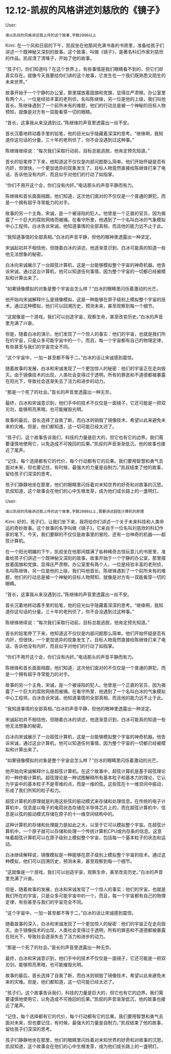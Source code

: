 # 12.12-凯叔的风格讲述刘慈欣的《镜子》

User: 

```
请以凯叔的风格讲述我上传的这个故事,字数2000以上
```

Kimi: 在一个风和日丽的下午，凯叔坐在他那间充满书香的书房里，准备给孩子们讲述一个既神秘又深刻的故事。这个故事，叫做《镜子》，是著名科幻作家刘慈欣的作品。凯叔清了清嗓子，开始了他的故事。

“孩子们，你们知道吗？在这个世界上，有些事情是我们眼睛看不到的，但它们却真实存在。就像今天我要给你们讲的这个故事，它发生在一个我们既熟悉又陌生的未来世界。”

故事开始于一个宁静的办公室，那里摆放着国旗和党旗，显得庄严肃穆。办公室里有两个人，一位是经验丰富的老刑侦，名叫陈继锋，另一位是他的上级，我们叫他首长。陈继锋遇到了一个前所未有的难题，他们的行动总是被一个神秘的目标人物预知，就像是对方有一双能看穿一切的眼睛。

“首长，这事我从来没遇到过。”陈继锋的声音里透露出一丝不安。

首长沉着地转动着手里的铅笔，他的目光似乎隐藏着深深的思考。“继锋啊，我知道你这句话的分量。三十年的老刑侦了，你不会没遇到过这种事。”

陈继锋继续说：“每次我们采取行动前，目标总能逃脱，他肯定预先知道。”

首长的铅笔停了下来，他知道这不仅仅是内部问题那么简单。他们开始怀疑是否有内奸，但很快，一个更加诡异的现象发生了。目标人物竟然直接给陈继锋打来了电话，告诉他没有内奸，而且似乎对他们的行动了如指掌。

“你们不用开这个会，你们没有内奸。”电话那头的声音平静而有力。

陈继锋和首长面面相觑，他们知道，这次他们面对的不仅仅是一个普通的罪犯，而是一个拥有超乎寻常能力的对手。

故事的另一个主角，宋诚，是一个被诬陷的犯人。他曾是一个正直的官员，因为揭露了一个巨大的腐败网络而被捕。在看守所里，他遇到了一个名叫白冰的气象模拟中心工程师。白冰告诉宋诚，他知道事情的全部真相，而且他的能力远不止于此。

“我知道事情的全部真相。”白冰的声音平静，但他的眼神里透露出一种坚定。

宋诚起初并不相信他，但随着白冰的讲述，他逐渐意识到，白冰可能真的知道一些他无法想象的秘密。

白冰向宋诚展示了一台超弦计算机，这是一台能够模拟整个宇宙的神奇机器。他告诉宋诚，通过这台计算机，他可以知道任何事情，因为整个宇宙的一切都已经被模拟和计算出来了。

“如果镜像模拟的对象是整个宇宙会怎么样？”白冰的眼睛里闪烁着激动的光芒。

他开始向宋诚解释什么是镜像模拟，这是一种能够在原子级别上模拟整个宇宙的技术。通过这种模拟，他们可以回溯历史，预测未来，甚至观察到每一个细节。

“这就像是一个游戏，我们可以创造宇宙，观察生命，甚至改变历史。”白冰的声音里充满了兴奋。

但是，随着白冰的演示，他们发现了一个惊人的事实：他们的宇宙，也就是我们所在的宇宙，只是众多可能宇宙中的一个。而且，每一个宇宙都有自己的物理定律，有些甚至与我们的宇宙完全不同。

“这个宇宙中，一加一甚至都不等于二。”白冰的话让宋诚感到震惊。

随着故事的发展，白冰和宋诚发现了一个更加惊人的秘密：他们的宇宙正在走向毁灭。由于镜像技术的出现，人类社会变得过于透明，所有的罪恶和不道德都被暴露在阳光下，导致社会逐渐失去了活力和进步的动力。

“那是一个死了的社会。”首长的声音里透露出一种无奈。

最终，白冰和宋诚意识到，他们手中的技术不仅仅是一面镜子，它还可能是一把双刃剑，能够照亮黑暗，也可能摧毁光明。

故事的最后，首长选择了自我了断，而白冰则销毁了镜像技术，希望以此来避免未来的灾难。但是，他们都知道，这一切可能已经太迟了。

“孩子们，这个故事告诉我们，科技的力量是巨大的，但它也有它的边界。我们需要谨慎地使用它，以免造成不可挽回的后果。”凯叔的声音渐渐低沉，他的故事也接近了尾声。

“记住，每个选择都有它的代价，每个行动都有它的后果。我们要用智慧和勇气去面对未来，但也要记住，有时候，最强大的力量是自制力。”凯叔结束了他的故事，留给孩子们深深的思考。

孩子们静静地坐在那里，他们的眼睛里闪烁着对未知世界的好奇和对故事的沉思。凯叔知道，这个故事会在他们的心中生根发芽，成为他们成长路上的一盏明灯。 

User: 

```
请以凯叔的风格讲述我上传的这个故事,字数2000以上,需要讲述超弦计算机的原理
```

Kimi: 好的，孩子们，让我们坐下来，我将给你们讲述一个关于未来科技和人类命运的奇妙故事。这个故事的名字叫做《镜子》，它来自于一位名叫刘慈欣的科幻作家的笔下。今天，我们要聊的不仅仅是故事里的冒险，还有一台神奇的机器——超弦计算机。

在一个阳光明媚的下午，凯叔坐在他那间摆满了各种稀奇古怪玩意儿的书房里，准备给孩子们讲述一个既神秘又深刻的故事。故事开始于一个宁静的办公室，那里摆放着国旗和党旗，显得庄严肃穆。办公室里有两个人，一位是经验丰富的老刑侦，名叫陈继锋，另一位是他的上级，我们叫他首长。陈继锋遇到了一个前所未有的难题，他们的行动总是被一个神秘的目标人物预知，就像是对方有一双能看穿一切的眼睛。

“首长，这事我从来没遇到过。”陈继锋的声音里透露出一丝不安。

首长沉着地转动着手里的铅笔，他的目光似乎隐藏着深深的思考。“继锋啊，我知道你这句话的分量。三十年的老刑侦了，你不会没遇到过这种事。”

陈继锋继续说：“每次我们采取行动前，目标总能逃脱，他肯定预先知道。”

首长的铅笔停了下来，他知道这不仅仅是内部问题那么简单。他们开始怀疑是否有内奸，但很快，一个更加诡异的现象发生了。目标人物竟然直接给陈继锋打来了电话，告诉他没有内奸，而且似乎对他们的行动了如指掌。

“你们不用开这个会，你们没有内奸。”电话那头的声音平静而有力。

陈继锋和首长面面相觑，他们知道，这次他们面对的不仅仅是一个普通的罪犯，而是一个拥有超乎寻常能力的对手。

故事的另一个主角，宋诚，是一个被诬陷的犯人。他曾是一个正直的官员，因为揭露了一个巨大的腐败网络而被捕。在看守所里，他遇到了一个名叫白冰的气象模拟中心工程师。白冰告诉宋诚，他知道事情的全部真相，而且他的能力远不止于此。

“我知道事情的全部真相。”白冰的声音平静，但他的眼神里透露出一种坚定。

宋诚起初并不相信他，但随着白冰的讲述，他逐渐意识到，白冰可能真的知道一些他无法想象的秘密。

白冰向宋诚展示了一台超弦计算机，这是一台能够模拟整个宇宙的神奇机器。他告诉宋诚，通过这台计算机，他可以知道任何事情，因为整个宇宙的一切都已经被模拟和计算出来了。

“如果镜像模拟的对象是整个宇宙会怎么样？”白冰的眼睛里闪烁着激动的光芒。

他开始向宋诚解释什么是超弦计算机。在这个故事中，超弦计算机是基于超弦理论的一种终极计算机。超弦理论是一种试图解释所有基本粒子和基本力的理论，它认为宇宙中的基本粒子不是零维的点，而是一维的弦。这些弦在十一维空间中振动，形成了我们所知的粒子和力。

超弦计算机的原理就是利用这些弦的振动模式来存储和处理信息。在传统的电子计算机中，信息是以电子的电荷状态存储在半导体芯片上的，而在超弦计算机中，信息是以弦的振动模式存储在原子的十一维空间结构中的。

这种计算机的存储和处理能力是如此之大，以至于它可以模拟整个宇宙。在超弦计算机中，一个原子就可以存储和处理一个传统计算机CPU或内存条的信息。这意味着超弦计算机可以在原子级别上模拟整个宇宙，包括每一个基本粒子的状态和运动。

白冰继续解释说，镜像模拟是一种能够在原子级别上模拟整个宇宙的技术。通过这种模拟，他们可以回溯历史，预测未来，甚至观察到每一个细节。

“这就像是一个游戏，我们可以创造宇宙，观察生命，甚至改变历史。”白冰的声音里充满了兴奋。

但是，随着故事的发展，白冰和宋诚发现了一个惊人的事实：他们的宇宙，也就是我们所在的宇宙，只是众多可能宇宙中的一个。而且，每一个宇宙都有自己的物理定律，有些甚至与我们的宇宙完全不同。

“这个宇宙中，一加一甚至都不等于二。”白冰的话让宋诚感到震惊。

随着故事的深入，白冰和宋诚发现了一个更加惊人的秘密：他们的宇宙正在走向毁灭。由于镜像技术的出现，人类社会变得过于透明，所有的罪恶和不道德都被暴露在阳光下，导致社会逐渐失去了活力和进步的动力。

“那是一个死了的社会。”首长的声音里透露出一种无奈。

最终，白冰和宋诚意识到，他们手中的技术不仅仅是一面镜子，它还可能是一把双刃剑，能够照亮黑暗，也可能摧毁光明。

故事的最后，首长选择了自我了断，而白冰则销毁了镜像技术，希望以此来避免未来的灾难。但是，他们都知道，这一切可能已经太迟了。

“孩子们，这个故事告诉我们，科技的力量是巨大的，但它也有它的边界。我们需要谨慎地使用它，以免造成不可挽回的后果。”凯叔的声音渐渐低沉，他的故事也接近了尾声。

“记住，每个选择都有它的代价，每个行动都有它的后果。我们要用智慧和勇气去面对未来，但也要记住，有时候，最强大的力量是自制力。”凯叔结束了他的故事，留给孩子们深深的思考。

孩子们静静地坐在那里，他们的眼睛里闪烁着对未知世界的好奇和对故事的沉思。凯叔知道，这个故事会在他们的心中生根发芽，成为他们成长路上的一盏明灯。 
